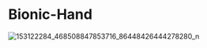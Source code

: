 # Bionic-Hand

![153122284_468508847853716_86448426444278280_n](https://user-images.githubusercontent.com/75569804/109271333-7a119480-7863-11eb-83b4-f65324d2e585.jpg)
